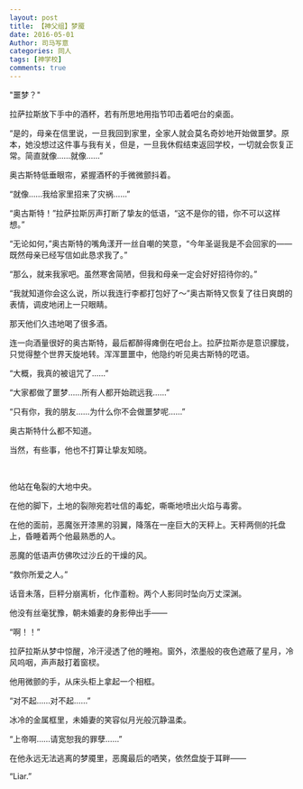 ```yaml
---
layout: post
title: 【神父组】梦魇
date: 2016-05-01
Author: 司马写意
categories: 同人
tags: [神学校]
comments: true
---
```


"噩梦？"

拉萨拉斯放下手中的酒杯，若有所思地用指节叩击着吧台的桌面。

“是的，母亲在信里说，一旦我回到家里，全家人就会莫名奇妙地开始做噩梦。原本，她没想过这件事与我有关，但是，一旦我休假结束返回学校，一切就会恢复正常。简直就像……就像……”

奥古斯特低垂眼帘，紧握酒杯的手微微颤抖着。

“就像……我给家里招来了灾祸……”

“奥古斯特！”拉萨拉斯厉声打断了挚友的低语，“这不是你的错，你不可以这样想。”

“无论如何，”奥古斯特的嘴角漾开一丝自嘲的笑意，“今年圣诞我是不会回家的——既然母亲已经写信如此恳求我了。”

“那么，就来我家吧。虽然寒舍简陋，但我和母亲一定会好好招待你的。”

“我就知道你会这么说，所以我连行李都打包好了～”奥古斯特又恢复了往日爽朗的表情，调皮地闭上一只眼睛。

那天他们久违地喝了很多酒。

连一向酒量很好的奥古斯特，最后都醉得瘫倒在吧台上。拉萨拉斯亦是意识朦胧，只觉得整个世界天旋地转。浑浑噩噩中，他隐约听见奥古斯特的呓语。

“大概，我真的被诅咒了……”

“大家都做了噩梦……所有人都开始疏远我……”

“只有你，我的朋友……为什么你不会做噩梦呢……”

奥古斯特什么都不知道。

当然，有些事，他也不打算让挚友知晓。

<br />

他站在龟裂的大地中央。

在他的脚下，土地的裂隙宛若吐信的毒蛇，嘶嘶地喷出火焰与毒雾。

在他的面前，恶魔张开漆黑的羽翼，降落在一座巨大的天秤上。天秤两侧的托盘上，昏睡着两个他最熟悉的人。

恶魔的低语声仿佛吹过沙丘的干燥的风。

“救你所爱之人。”

话音未落，巨秤分崩离析，化作齑粉。两个人影同时坠向万丈深渊。

他没有丝毫犹豫，朝未婚妻的身影伸出手——

“啊！！”

拉萨拉斯从梦中惊醒，冷汗浸透了他的睡袍。窗外，浓墨般的夜色遮蔽了星月，冷风呜咽，声声敲打着窗棂。

他用微颤的手，从床头柜上拿起一个相框。

“对不起……对不起……”

冰冷的金属框里，未婚妻的笑容似月光般沉静温柔。

“上帝啊……请宽恕我的罪孽……”

在他永远无法逃离的梦魇里，恶魔最后的哂笑，依然盘旋于耳畔——

“Liar.”
